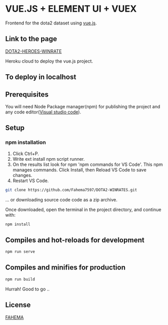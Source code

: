 # VUE.JS + ELEMENT UI + VUEX

Frontend for the dota2 dataset using [vue.js](https://vuejs.org/).

## Link to the page

[DOTA2-HEROES-WINRATE](https://dota2-heroes-winrate.herokuapp.com/)

Heroku cloud to deploy the vue.js project.

## To deploy in localhost

## Prerequisites

You will need Node Package manager(npm) for publishing the project and any code editor([Visual studio code](https://code.visualstudio.com/download)). 

## Setup

### npm installation

1) Click Ctrl+P.
2) Write ext install npm script runner.
3) On the results list look for npm 'npm commands for VS Code'. This npm manages commands. Click Install, then Reload VS Code    to save changes.
4) Restart VS Code.

``` bash
git clone https://github.com/Fahema7597/DOTA2-WINRATES.git
```
... or downloading source code code as a zip archive.

Once downloaded, open the terminal in the project directory, and continue with:
``` bash
npm install
```
## Compiles and hot-reloads for development
```bash
npm run serve
```

## Compiles and minifies for production
```bash
npm run build
```
Hurrah! Good to go ..

## License

[FAHEMA](http://www.fahema-designs.tk/index.html)




